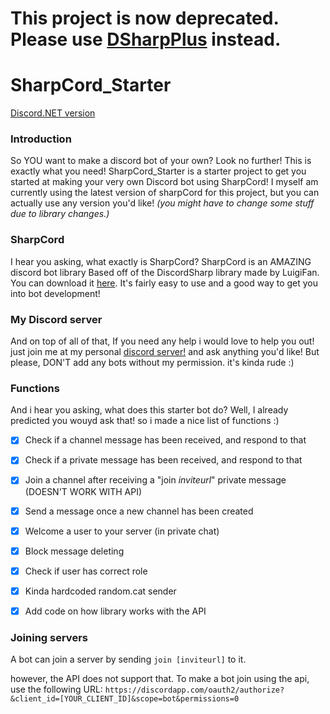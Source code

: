 # This project is now deprecated. Please use [DSharpPlus](https://github.com/NaamloosDT/DSharpPlus) instead.

# SharpCord_Starter
[Discord.NET version](https://github.com/NaamloosDT/Discord.NET_Starter)
### Introduction
So YOU want to make a discord bot of your own? Look no further! This is exactly what you need! SharpCord_Starter is a starter project to get you started at making your very own Discord bot using SharpCord! I myself am currently using the latest version of sharpCord for this project, but you can actually use any version you'd like! *(you might have to change some stuff due to library changes.)* 

### SharpCord
I hear you asking, what exactly is SharpCord? SharpCord is an AMAZING discord bot library Based off of the DiscordSharp library made by LuigiFan. You can download it [here](https://github.com/NaamloosDT/SharpCord). It's fairly easy to use and a good way to get you into bot development!

### My Discord server
And on top of all of that, If you need any help i would love to help you out! just join me at my personal [discord server!](https://discord.gg/0oZpaYcAjfvkDuE4) and ask anything you'd like! But please, DON'T add any bots without my permission. it's kinda rude :)

### Functions
And i hear you asking, what does this starter bot do? Well, I already predicted you wouyd ask that! so i made a nice list of functions :)

- [x] Check if a channel message has been received, and respond to that
- [x] Check if a private message has been received, and respond to that
- [x] Join a channel after receiving a "join *inviteurl*" private message (DOESN'T WORK WITH API)
- [x] Send a message once a new channel has been created
- [x] Welcome a user to your server (in private chat)
- [x] Block message deleting
- [x] Check if user has correct role
- [x] Kinda hardcoded random.cat sender
- [x] Add code on how library works with the API


### Joining servers
A bot can join a server by sending `join [inviteurl]` to it.

however, the API does not support that. To make a bot join using the api, use the following URL:
`https://discordapp.com/oauth2/authorize?&client_id=[YOUR_CLIENT_ID]&scope=bot&permissions=0`
